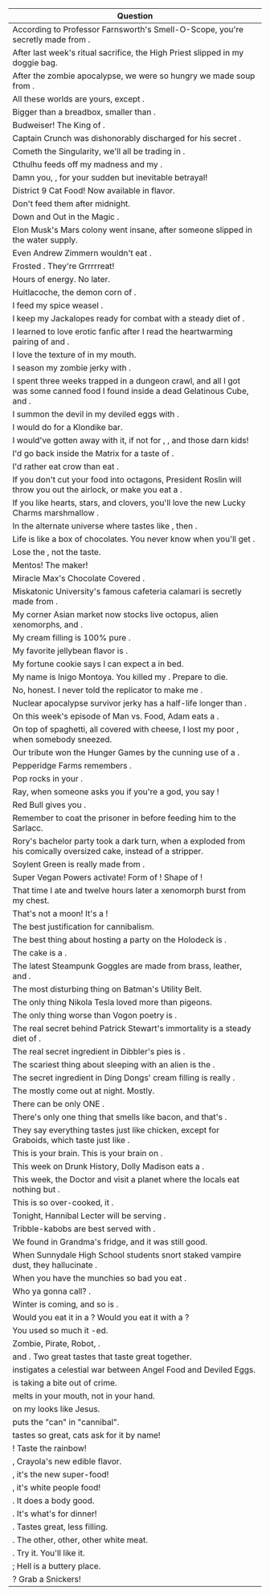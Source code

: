 Question |
--- |
According to Professor Farnsworth's Smell-O-Scope, you're secretly made from <BLANK>. |
After last week's ritual sacrifice, the High Priest slipped <BLANK> in my doggie bag. |
After the zombie apocalypse, we were so hungry we made soup from <BLANK>. |
All these worlds are yours, except <BLANK>. |
Bigger than a breadbox, smaller than <BLANK>. |
Budweiser! The King of <BLANK>. |
Captain Crunch was dishonorably discharged for his secret <BLANK>. |
Cometh the Singularity, we'll all be trading in <BLANK>. |
Cthulhu feeds off my madness and my <BLANK>. |
Damn you, <BLANK>, for your sudden but inevitable betrayal! |
District 9 Cat Food! Now available in <BLANK> flavor. |
Don't feed them <BLANK> after midnight. |
Down and Out in the Magic <BLANK>. |
Elon Musk's Mars colony went insane, after someone slipped <BLANK> in the water supply. |
Even Andrew Zimmern wouldn't eat <BLANK>. |
Frosted <BLANK>. They're Grrrrreat! |
Hours of energy. No <BLANK> later. |
Huitlacoche, the demon corn of <BLANK>. |
I feed my spice weasel <BLANK>. |
I keep my Jackalopes ready for combat with a steady diet of <BLANK>. |
I learned to love erotic fanfic after I read the heartwarming pairing of <BLANK> and <BLANK>. |
I love the texture of <BLANK> in my mouth. |
I season my zombie jerky with <BLANK>. |
I spent three weeks trapped in a dungeon crawl, and all I got was some canned food I found inside a dead Gelatinous Cube, and <BLANK>. |
I summon the devil in my deviled eggs with <BLANK>. |
I would do <BLANK> for a Klondike bar. |
I would've gotten away with it, if not for <BLANK>, <BLANK>, and those darn kids! |
I'd go back inside the Matrix for a taste of <BLANK>. |
I'd rather eat crow than eat <BLANK>. |
If you don't cut your food into octagons, President Roslin will throw you out the airlock, or make you eat a <BLANK>. |
If you like hearts, stars, and clovers, you'll love the new Lucky Charms marshmallow <BLANK>. |
In the alternate universe where <BLANK> tastes like <BLANK>, then <BLANK>. |
Life is like a box of chocolates. You never know when you'll get <BLANK>. |
Lose the <BLANK>, not the taste. |
Mentos! The <BLANK> maker! |
Miracle Max's Chocolate Covered <BLANK>. |
Miskatonic University's famous cafeteria calamari is secretly made from <BLANK>. |
My corner Asian market now stocks live octopus, alien xenomorphs, and <BLANK>. |
My cream filling is 100% pure <BLANK>. |
My favorite jellybean flavor is <BLANK>. |
My fortune cookie says I can expect a <BLANK> in bed. |
My name is Inigo Montoya. You killed my <BLANK>. Prepare to die. |
No, honest. I never told the replicator to make me <BLANK>. |
Nuclear apocalypse survivor jerky has a half-life longer than <BLANK>. |
On this week's episode of Man vs. Food, Adam eats a <BLANK>. |
On top of spaghetti, all covered with cheese, I lost my poor <BLANK>, when somebody sneezed. |
Our tribute won the Hunger Games by the cunning use of a <BLANK>. |
Pepperidge Farms remembers <BLANK>. |
Pop rocks in your <BLANK>. |
Ray, when someone asks you if you're a god, you say <BLANK>! |
Red Bull gives you <BLANK>. |
Remember to coat the prisoner in <BLANK> before feeding him to the Sarlacc. |
Rory's bachelor party took a dark turn, when a <BLANK> exploded from his comically oversized cake, instead of a stripper. |
Soylent Green is really made from <BLANK>. |
Super Vegan Powers activate! Form of <BLANK>! Shape of <BLANK>! |
That time I ate <BLANK> and twelve hours later a xenomorph burst from my chest. |
That's not a moon! It's a <BLANK>! |
The best justification for cannibalism. |
The best thing about hosting a party on the Holodeck is <BLANK>. |
The cake is a <BLANK>. |
The latest Steampunk Goggles are made from brass, leather, and <BLANK>. |
The most disturbing thing on Batman's Utility Belt. |
The only thing Nikola Tesla loved more than pigeons. |
The only thing worse than Vogon poetry is <BLANK>. |
The real secret behind Patrick Stewart's immortality is a steady diet of <BLANK>. |
The real secret ingredient in Dibbler's pies is <BLANK>. |
The scariest thing about sleeping with an alien is the <BLANK>. |
The secret ingredient in Ding Dongs' cream filling is really <BLANK>. |
The <BLANK> mostly come out at night. Mostly. |
There can be only ONE <BLANK>. |
There's only one thing that smells like bacon, and that's <BLANK>. |
They say everything tastes just like chicken, except for Graboids, which taste just like <BLANK>. |
This is your brain. This is your brain on <BLANK>. |
This week on Drunk History, Dolly Madison eats a <BLANK>. |
This week, the Doctor and <BLANK> visit a planet where the locals eat nothing but <BLANK>. |
This <BLANK> is so over-cooked, it <BLANK>. |
Tonight, Hannibal Lecter will be serving <BLANK>. |
Tribble-kabobs are best served with <BLANK>. |
We found <BLANK> in Grandma's fridge, and it was still good. |
When Sunnydale High School students snort staked vampire dust, they hallucinate <BLANK>. |
When you have the munchies so bad you eat <BLANK>. |
Who ya gonna call? <BLANK>. |
Winter is coming, and so is <BLANK>. |
Would you eat it in a <BLANK>? Would you eat it with a <BLANK>? |
You used so much <BLANK> it <BLANK>-ed. |
Zombie, Pirate, Robot, <BLANK>. |
<BLANK> and <BLANK>. Two great tastes that taste great together. |
<BLANK> instigates a celestial war between Angel Food and Deviled Eggs. |
<BLANK> is taking a bite out of crime. |
<BLANK> melts in your mouth, not in your hand. |
<BLANK> on my <BLANK> looks like Jesus. |
<BLANK> puts the "can" in "cannibal". |
<BLANK> tastes so great, cats ask for it by name! |
<BLANK>! Taste the rainbow! |
<BLANK>, Crayola's new edible flavor. |
<BLANK>, it's the new super-food! |
<BLANK>, it's white people food! |
<BLANK>. It does a body good. |
<BLANK>. It's what's for dinner! |
<BLANK>. Tastes great, less filling. |
<BLANK>. The other, other, other white meat. |
<BLANK>. Try it. You'll like it. |
<BLANK>; Hell is a buttery place. |
<BLANK>? Grab a Snickers! |
